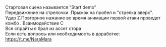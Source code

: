 Стартовая сцена называется "Start demo"<br />
Передвижение  на стрелочки. Прыжок на пробел и "стрелка вверх".   Удар Z.Повторное нажание во время анимации первой атаки проведет комбо .  Взаимодействие С<br />
Все спрайты я брал из ассет стора<br />
Если есть вопросы или необходимость в доработке: https://t.me/NaraMara
